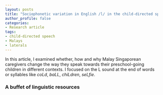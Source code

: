 ```yaml
---
layout: posts
title: "Sociophonetic variation in English /l/ in the child-directed speech of English-Malay bilinguals"
author_profile: false
categories:
- Research article
tags:
- child-directed speech
- Malays
- laterals
---
```


In this article, I examined whether, how and why Malay Singaporean caregivers change the way they speak towards their preschool-going children in different contexts. I focused on the L sound at the end of words or syllables like _coLd_, _baLL_, _chiLdren_, _seLfie_. 

### A buffet of linguistic resources





